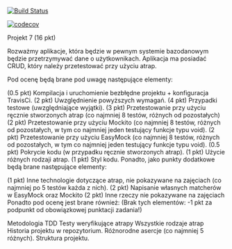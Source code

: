 [![Build Status](https://travis-ci.com/testowanieaplikacjijavaug/projekt-2-jck9719.svg?token=zvu82wyuzPG7ZXpzS5xR&branch=master)](https://travis-ci.com/testowanieaplikacjijavaug/projekt-2-jck9719)

[![codecov](https://codecov.io/gh/testowanieaplikacjijavaug/projekt-2-jck9719/branch/master/graph/badge.svg?token=2gz895aQqa)](https://codecov.io/gh/testowanieaplikacjijavaug/projekt-2-jck9719)

Projekt 7 (16 pkt)

Rozważmy aplikacje, która będzie w pewnym systemie bazodanowym będzie przetrzymywać dane o użytkownikach. Aplikacja ma posiadać CRUD, który należy przetestować przy użyciu atrap. 

Pod ocenę będą brane pod uwagę następujące elementy:

(0.5 pkt) Kompilacja i uruchomienie bezbłędne projektu + konfiguracja TravisCi.
(2 pkt) Uwzględnienie powyższych wymagań.
(4 pkt) Przypadki testowe (uwzględniające wyjątki).
(3 pkt) Przetestowanie przy użyciu ręcznie stworzonych atrap (co najmniej 8 testów, różnych od pozostałych)
(2 pkt) Przetestowanie przy użyciu Mockito (co najmniej 8 testów, różnych od pozostałych, w tym co najmniej jeden testujący funkcje typu void).
(2 pkt) Przetestowanie przy użyciu EasyMock (co najmniej 8 testów, różnych od pozostałych, w tym co najmniej jeden testujący funkcje typu void).
(0.5 pkt) Pokrycie kodu (w przypadku ręcznie stworzonych atrap).
(1 pkt) Użycie różnych rodzaji atrap.
(1 pkt) Styl kodu.
Ponadto, jako punkty dodatkowe będą brane następujące elementy:

(1 pkt) Inne technologie dotyczące atrap, nie pokazywane na zajęciach (co najmniej po 5 testów każda z nich).
(2 pkt) Napisanie własnych matcherów w EasyMock oraz Mockito
(2 pkt) Inne rzeczy nie pokazywane na zajęciach
Ponadto pod ocenę jest brane również: (Brak tych elementów: -1 pkt za podpunkt od obowiązkowej punktacji zadania!)

Metodologia TDD
Testy weryfikujące atrapy
Wszystkie rodzaje atrap
Historia projektu w repozytorium.
Różnorodne asercje (co najmniej 5 różnych).
Struktura projektu.